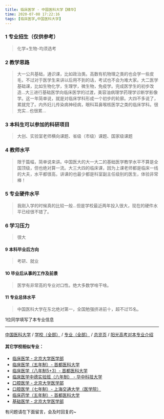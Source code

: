 ```yaml
---
title: 临床医学 - 中国医科大学【精华】
time: 2020-07-08 17:22:16
tags: [临床医学,中国医科大学]
---
```

### 1 专业招生（仅供参考）  
> 化学+生物-均须选考


### 2 教学思路
> 大一公共基础，通识课，比如政治类。高数有机物理之类的也会学一些皮毛，不过对于医学生来讲以后用不到的话，考试也不会为难大家。大二医学基础课，比如生物化学，生理学，微生物，免疫学。完成医学生的初步改造…大三进行基础医学向临床医学的过渡，美容油病理学药理学诊断学影像学。这一年简单说，就是对临床学科形成一个初步的轮廓。大四不多说了，累就完了。内外妇儿传染病神经病，眼科耳鼻喉核医学之类的临床学科。很充实…也很累…

### 3 本科生可以参加的科研项目
>  大创、实验室老师横向课题、省级（市级）课题、国家级课题


### 4 教师水平
> 限于篇幅，简单说来讲。中国医大的大一大二的基础医学教学水平不算是全国顶级，但也绝对算一流。大三大四的临床课，因为上课老师都是临床一线的大夫，水平都很高，讲课的也最少都是科室副主任级别的医生，体验非常棒！

### 5 专业硬件水平
> 我刚入学的时候真的比较一般…但是学校最近两年投入很大，现在的硬件水平已经很不错了。

### 6 学习压力
> 很大


#### 9 本科毕业后方向
> 考研、就业


#### 10 毕业后从事的工作及前景
> 医学有非常高的专业对口性。绝大多数学啥干啥。


#### 11 专业总体水平
> 中国医科大学在东北绝对第一，全国勉强挤进前十，超不过15名。

1位同学填写了本专业信息
***
[中国医科大学](https://univgo.github.io/2020/07/08/9c697cbc4479) / [学校（全部）](https://univgo.github.io/2020/07/08/3efa6bcca419) / [专业（全部）](https://univgo.github.io/2020/07/08/2d4c6d3552c2) / [总览页](https://univgo.github.io/2020/07/08/445daeb4fa00) / [阳光高考对本专业介绍](http://gaokao.chsi.com.cn/sch/zyk/view.do?schId=73395012&specId=73385072
)

#### 其它学校相似专业：
- [临床医学 - 北京大学医学部](https://univgo.github.io/2020/07/08/fc8f1415787d)
- [临床医学（五年制）- 首都医科大学](https://univgo.github.io/2020/07/08/d3eb2a0ea89b)
- [临床医学（八年制5+3）- 首都医科大学](https://univgo.github.io/2020/07/08/9959d7895886)
- [临床医学中德实验班（六年制） - 华中科技大学](https://univgo.github.io/2020/07/08/c6c73939dff9)
- [口腔医学 - 北京大学医学部](https://univgo.github.io/2020/07/08/ba5dd8a6a86a )
- [口腔医学（七年制）- 上海交通大学（医学院）](https://univgo.github.io/2020/07/08/563f4bf857b0)
- [临床药学（五年制）- 首都医科大学](https://univgo.github.io/2020/07/08/6c0e8ed545fd)
- [基础医学 - 北京大学医学部](https://univgo.github.io/2020/07/08/66c1f9a9ed13)

有问题请在下面留言，会及时回复的~